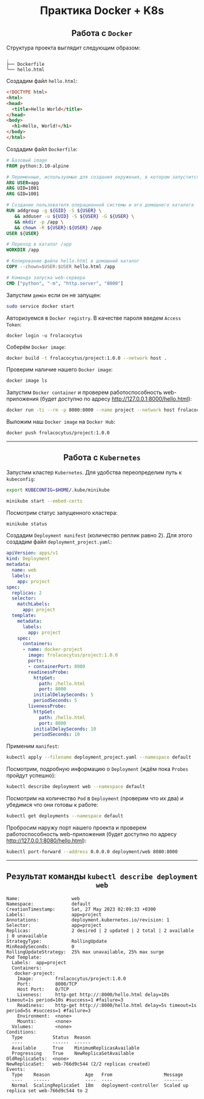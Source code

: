 <h1 align="center">Практика Docker + K8s</h1>

<h2 align="center">Работа с <code>Docker</code></h2>

Структура проекта выглядит следующим образом:
```
.
├── Dockerfile
└── hello.html
```

Создадим файл `hello.html`:
```html
<!DOCTYPE html>
<html>
<head>
  <title>Hello World</title>
</head>
<body>
  <h1>Hello, World!</h1>
</body>
</html>
```

Создадим файл `Dockerfile`:

```Dockerfile
# Базовый image
FROM python:3.10-alpine

# Переменные, используемые для создания окружения, в котором запустится приложение
ARG USER=app 
ARG UID=1001
ARG GID=1001

# Создание пользователя операционной системы и его домашнего каталога
RUN addgroup -g ${GID} -S ${USER} \
   && adduser -u ${UID} -S ${USER} -G ${USER} \
   && mkdir -p /app \
   && chown -R ${USER}:${USER} /app
USER ${USER}

# Переход в каталог /app
WORKDIR /app

# Копирование файла hello.html в домашний каталог
COPY --chown=$USER:$USER hello.html /app

# Команда запуска web-сервера
CMD ["python", "-m", "http.server", "8000"]
```

Запустим `демон` если он не запущен:
```bash
sudo service docker start
```

Авторизуемся в `Docker registry`. В качестве пароля введем `Access Token`:
```shell
docker login -u frolacocytus
```

Соберём `Docker image`:
```bash
docker build -t frolacocytus/project:1.0.0 --network host .
```
Проверим наличие нашего `Docker image`:
```bash
docker image ls
```

Запустим `Docker container` и проверем работоспособность web-приложения (будет доступно по адресу http://127.0.0.1:8000/hello.html):
```bash
docker run -ti --rm -p 8000:8000 --name project --network host frolacocytus/project:1.0.0
```

Выложим наш `Docker image` на `Docker Hub`:
```bash
docker push frolacocytus/project:1.0.0
```
---
<h2 align="center">Работа с <code>Kubernetes</code></h2>

Запустим кластер `Kubernetes`. Для удобства переопределим путь к `kubeconfig`:

```bash
export KUBECONFIG=$HOME/.kube/minikube
```
```bash
minikube start --embed-certs
```
Посмотрим статус запущенного кластера:
```bash
minikube status
```

Создадим `Deployment manifest` (количество реплик равно 2). Для этого создадим файл `deployment_project.yaml`:

```yaml
apiVersion: apps/v1
kind: Deployment
metadata:
  name: web
  labels:
    app: project
spec:
  replicas: 2
  selector:
    matchLabels:
      app: project
  template:
    metadata:
      labels:
        app: project
    spec:
      containers:
      - name: docker-project
        image: frolacocytus/project:1.0.0
        ports:
        - containerPort: 8000
        readinessProbe:
          httpGet:
            path: /hello.html
            port: 8000
          initialDelaySeconds: 5
          periodSeconds: 5
        livenessProbe:
          httpGet:
            path: /hello.html
            port: 8000
          initialDelaySeconds: 10
          periodSeconds: 10
```

Применим `manifest`:
```bash
kubectl apply --filename deployment_project.yaml --namespace default
```

Посмотрим, подробную информацию о `Deployment` (ждём пока `Probes` пройдут успешно):
```bash
kubectl describe deployment web --namespace default
```

Посмотрим на количество `Pod` в `Deployment` (проверим что их два) и убедимся что они готовы к работе:
```bash
kubectl get deployments --namespace default
```

Пробросим наружу порт нашего проекта и проверем работоспособность web-приложения (будет доступно по адресу http://127.0.0.1:8080/hello.html):
```bash
kubectl port-forward --address 0.0.0.0 deployment/web 8080:8000
```
---

<h2 align="center">Результат команды <code>kubectl describe deployment web</code></h2>

```
Name:                   web
Namespace:              default
CreationTimestamp:      Sat, 27 May 2023 02:09:33 +0300
Labels:                 app=project
Annotations:            deployment.kubernetes.io/revision: 1
Selector:               app=project
Replicas:               2 desired | 2 updated | 2 total | 2 available | 0 unavailable
StrategyType:           RollingUpdate
MinReadySeconds:        0
RollingUpdateStrategy:  25% max unavailable, 25% max surge
Pod Template:
  Labels:  app=project
  Containers:
   docker-project:
    Image:        frolacocytus/project:1.0.0
    Port:         8000/TCP
    Host Port:    0/TCP
    Liveness:     http-get http://:8000/hello.html delay=10s timeout=1s period=10s #success=1 #failure=3
    Readiness:    http-get http://:8000/hello.html delay=5s timeout=1s period=5s #success=1 #failure=3
    Environment:  <none>
    Mounts:       <none>
  Volumes:        <none>
Conditions:
  Type           Status  Reason
  ----           ------  ------
  Available      True    MinimumReplicasAvailable
  Progressing    True    NewReplicaSetAvailable
OldReplicaSets:  <none>
NewReplicaSet:   web-766d9c544 (2/2 replicas created)
Events:
  Type    Reason             Age   From                   Message
  ----    ------             ----  ----                   -------
  Normal  ScalingReplicaSet  18m   deployment-controller  Scaled up replica set web-766d9c544 to 2
```